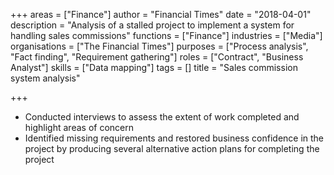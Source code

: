 +++
areas = ["Finance"]
author = "Financial Times"
date = "2018-04-01"
description = "Analysis of a stalled project to implement a system for handling sales commissions"
functions = ["Finance"]
industries = ["Media"]
organisations = ["The Financial Times"]
purposes = ["Process analysis", "Fact finding", "Requirement gathering"]
roles = ["Contract", "Business Analyst"]
skills = ["Data mapping"]
tags = []
title = "Sales commission system analysis"

+++
* Conducted interviews to assess the extent of work completed and highlight areas of concern
* Identified missing requirements and restored business confidence in the project by producing several
alternative action plans for completing the project